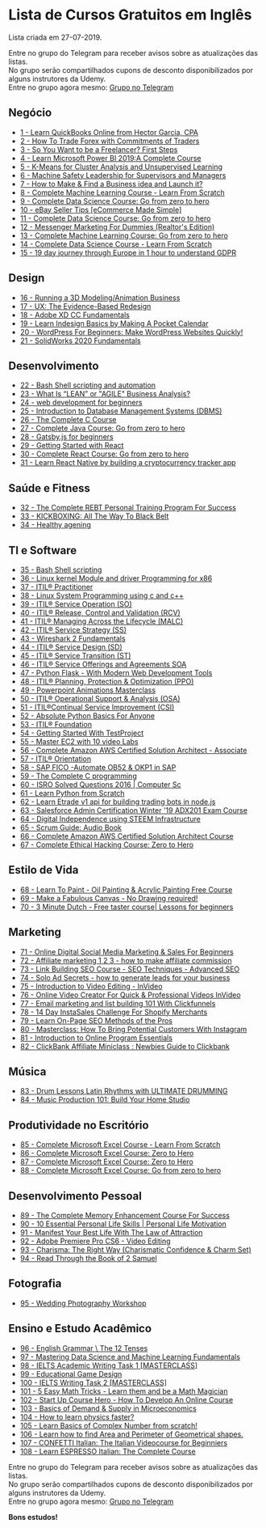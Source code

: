 # Lista de Cursos Gratuitos em Inglês

Lista criada em 27-07-2019.

Entre no grupo do Telegram para receber avisos sobre as atualizações das listas.  
No grupo serão compartilhados cupons de desconto disponibilizados por alguns instrutores da Udemy.  
Entre no grupo agora mesmo: [Grupo no Telegram](http://bit.ly/2UvKbVX)


## Negócio
 - [ 1 - Learn QuickBooks Online from Hector Garcia, CPA](https://www.udemy.com/learn-quickbooks-online-qbo-with-hector-garcia-and-friends/?deal_code=UDEAFFBS719&ranMID=39197&ranEAID=LtOw5vJl/HM&ranSiteID=LtOw5vJl_HM-KQDd10zG3Lh23R2uu1J3CQ&LSNPUBID=LtOw5vJl/HM)
 - [ 2 - How To Trade Forex with Commitments of Traders](https://www.udemy.com/how-to-trade-forex-with-commitments-of-traders/?deal_code=UDEAFFBS719&ranMID=39197&ranEAID=LtOw5vJl/HM&ranSiteID=LtOw5vJl_HM-KQDd10zG3Lh23R2uu1J3CQ&LSNPUBID=LtOw5vJl/HM)
 - [ 3 - So You Want to be a Freelancer? First Steps](https://www.udemy.com/so-you-want-to-be-a-freelancer/?deal_code=UDEAFFBS719&ranMID=39197&ranEAID=LtOw5vJl/HM&ranSiteID=LtOw5vJl_HM-KQDd10zG3Lh23R2uu1J3CQ&LSNPUBID=LtOw5vJl/HM)
 - [ 4 - Learn Microsoft Power BI 2019:A Complete Course](https://www.udemy.com/learn-microsoft-power-bi-2019a-complete-course/?deal_code=UDEAFFBS719&ranMID=39197&ranEAID=LtOw5vJl/HM&ranSiteID=LtOw5vJl_HM-KQDd10zG3Lh23R2uu1J3CQ&LSNPUBID=LtOw5vJl/HM)
 - [ 5 - K-Means for Cluster Analysis and Unsupervised Learning](https://www.udemy.com/kmeans-clustering/?deal_code=UDEAFFBS719&ranMID=39197&ranEAID=LtOw5vJl/HM&ranSiteID=LtOw5vJl_HM-KQDd10zG3Lh23R2uu1J3CQ&LSNPUBID=LtOw5vJl/HM)
 - [ 6 - Machine Safety Leadership for Supervisors and Managers](https://www.udemy.com/machine-safety-leadership/?deal_code=UDEAFFBS719&ranMID=39197&ranEAID=LtOw5vJl/HM&ranSiteID=LtOw5vJl_HM-KQDd10zG3Lh23R2uu1J3CQ&LSNPUBID=LtOw5vJl/HM)
 - [ 7 - How to Make & Find a Business idea and Launch it?](https://www.udemy.com/how-to-make-find-a-business-idea-and-launch-it/?deal_code=UDEAFFBS719&ranMID=39197&ranEAID=LtOw5vJl/HM&ranSiteID=LtOw5vJl_HM-KQDd10zG3Lh23R2uu1J3CQ&LSNPUBID=LtOw5vJl/HM)
 - [ 8 - Complete Machine Learning Course - Learn From Scratch](https://www.udemy.com/complete-machine-learning-course-learn-from-scratch-t/?deal_code=UDEAFFBS719&ranMID=39197&ranEAID=LtOw5vJl/HM&ranSiteID=LtOw5vJl_HM-KQDd10zG3Lh23R2uu1J3CQ&LSNPUBID=LtOw5vJl/HM)
 - [ 9 - Complete Data Science Course: Go from zero to hero](https://www.udemy.com/complete-data-science-course-go-from-zero-to-hero-h/?deal_code=UDEAFFBS719&ranMID=39197&ranEAID=LtOw5vJl/HM&ranSiteID=LtOw5vJl_HM-KQDd10zG3Lh23R2uu1J3CQ&LSNPUBID=LtOw5vJl/HM)
 - [ 10 - eBay Seller Tips [eCommerce Made Simple]](https://www.udemy.com/ebay-seller-tips-ecommerce-made-simple/?deal_code=UDEAFFBS719&ranMID=39197&ranEAID=LtOw5vJl/HM&ranSiteID=LtOw5vJl_HM-KQDd10zG3Lh23R2uu1J3CQ&LSNPUBID=LtOw5vJl/HM)
 - [ 11 - Complete Data Science Course: Go from zero to hero](https://www.udemy.com/complete-data-science-course-go-from-zero-to-hero-a/?deal_code=UDEAFFBS719&ranMID=39197&ranEAID=LtOw5vJl/HM&ranSiteID=LtOw5vJl_HM-KQDd10zG3Lh23R2uu1J3CQ&LSNPUBID=LtOw5vJl/HM)
 - [ 12 - Messenger Marketing For Dummies (Realtor's Edition)](https://www.udemy.com/messenger-marketing-for-dummies-realtors-edition/?deal_code=UDEAFFBS719&ranMID=39197&ranEAID=LtOw5vJl/HM&ranSiteID=LtOw5vJl_HM-KQDd10zG3Lh23R2uu1J3CQ&LSNPUBID=LtOw5vJl/HM)
 - [ 13 - Complete Machine Learning Course: Go from zero to hero](https://www.udemy.com/complete-machine-learning-course-go-from-zero-to-hero/?deal_code=UDEAFFBS719&ranMID=39197&ranEAID=LtOw5vJl/HM&ranSiteID=LtOw5vJl_HM-KQDd10zG3Lh23R2uu1J3CQ&LSNPUBID=LtOw5vJl/HM)
 - [ 14 - Complete Data Science Course - Learn From Scratch](https://www.udemy.com/complete-data-science-course-learn-from-scratch-h/?deal_code=UDEAFFBS719&ranMID=39197&ranEAID=LtOw5vJl/HM&ranSiteID=LtOw5vJl_HM-KQDd10zG3Lh23R2uu1J3CQ&LSNPUBID=LtOw5vJl/HM)
 - [ 15 - 19 day journey through Europe in 1 hour to understand GDPR](https://www.udemy.com/19-day-journey-through-europe-in-1-hour-to-understand-gdpr/?deal_code=UDEAFFBS719&ranMID=39197&ranEAID=LtOw5vJl/HM&ranSiteID=LtOw5vJl_HM-KQDd10zG3Lh23R2uu1J3CQ&LSNPUBID=LtOw5vJl/HM)


## Design
 - [ 16 - Running a 3D Modeling/Animation Business](https://www.udemy.com/running-a-3d-business/?deal_code=UDEAFFBS719&ranMID=39197&ranEAID=LtOw5vJl/HM&ranSiteID=LtOw5vJl_HM-KQDd10zG3Lh23R2uu1J3CQ&LSNPUBID=LtOw5vJl/HM)
 - [ 17 - UX: The Evidence-Based Redesign](https://www.udemy.com/the-evidence-based-redesign/?deal_code=UDEAFFBS719&ranMID=39197&ranEAID=LtOw5vJl/HM&ranSiteID=LtOw5vJl_HM-KQDd10zG3Lh23R2uu1J3CQ&LSNPUBID=LtOw5vJl/HM)
 - [ 18 - Adobe XD CC Fundamentals](https://www.udemy.com/xd-fundamentals/?deal_code=UDEAFFBS719&ranMID=39197&ranEAID=LtOw5vJl/HM&ranSiteID=LtOw5vJl_HM-KQDd10zG3Lh23R2uu1J3CQ&LSNPUBID=LtOw5vJl/HM)
 - [ 19 - Learn Indesign Basics by Making A Pocket Calendar](https://www.udemy.com/learn-indesign-basics-by-making-a-pocket-calendar/?deal_code=UDEAFFBS719&ranMID=39197&ranEAID=LtOw5vJl/HM&ranSiteID=LtOw5vJl_HM-KQDd10zG3Lh23R2uu1J3CQ&LSNPUBID=LtOw5vJl/HM)
 - [ 20 - WordPress For Beginners: Make WordPress Websites Quickly!](https://www.udemy.com/wordpress-for-beginners-make-wordpress-websites-in-1-hour/?deal_code=UDEAFFBS719&ranMID=39197&ranEAID=LtOw5vJl/HM&ranSiteID=LtOw5vJl_HM-KQDd10zG3Lh23R2uu1J3CQ&LSNPUBID=LtOw5vJl/HM)
 - [ 21 - SolidWorks 2020 Fundamentals](https://www.udemy.com/solidworks-fundamentals-t/?deal_code=UDEAFFBS719&ranMID=39197&ranEAID=LtOw5vJl/HM&ranSiteID=LtOw5vJl_HM-KQDd10zG3Lh23R2uu1J3CQ&LSNPUBID=LtOw5vJl/HM)


## Desenvolvimento
 - [ 22 - Bash Shell scripting and automation](https://www.udemy.com/bash-shell-scripting/?deal_code=UDEAFFBS719&ranMID=39197&ranEAID=LtOw5vJl/HM&ranSiteID=LtOw5vJl_HM-KQDd10zG3Lh23R2uu1J3CQ&LSNPUBID=LtOw5vJl/HM)
 - [ 23 - What Is “LEAN” or "AGILE" Business Analysis?](https://www.udemy.com/what-is-lean-or-agile-business-analysis/?deal_code=UDEAFFBS719&ranMID=39197&ranEAID=LtOw5vJl/HM&ranSiteID=LtOw5vJl_HM-KQDd10zG3Lh23R2uu1J3CQ&LSNPUBID=LtOw5vJl/HM)
 - [ 24 - web development for beginners](https://www.udemy.com/web-development-for-beginners/?deal_code=UDEAFFBS719&ranMID=39197&ranEAID=LtOw5vJl/HM&ranSiteID=LtOw5vJl_HM-KQDd10zG3Lh23R2uu1J3CQ&LSNPUBID=LtOw5vJl/HM)
 - [ 25 - Introduction to Database Management Systems (DBMS)](https://www.udemy.com/introduction-to-database-management-systems-dbms/?deal_code=UDEAFFBS719&ranMID=39197&ranEAID=LtOw5vJl/HM&ranSiteID=LtOw5vJl_HM-KQDd10zG3Lh23R2uu1J3CQ&LSNPUBID=LtOw5vJl/HM)
 - [ 26 - The Complete C Course](https://www.udemy.com/the-complete-c-course-ppa/?deal_code=UDEAFFBS719&ranMID=39197&ranEAID=LtOw5vJl/HM&ranSiteID=LtOw5vJl_HM-KQDd10zG3Lh23R2uu1J3CQ&LSNPUBID=LtOw5vJl/HM)
 - [ 27 - Complete Java Course: Go from zero to hero](https://www.udemy.com/complete-java-course-go-from-zero-to-hero-a/?deal_code=UDEAFFBS719&ranMID=39197&ranEAID=LtOw5vJl/HM&ranSiteID=LtOw5vJl_HM-KQDd10zG3Lh23R2uu1J3CQ&LSNPUBID=LtOw5vJl/HM)
 - [ 28 - Gatsby.js for beginners](https://www.udemy.com/gatsbyjs-for-beginners/?deal_code=UDEAFFBS719&ranMID=39197&ranEAID=LtOw5vJl/HM&ranSiteID=LtOw5vJl_HM-KQDd10zG3Lh23R2uu1J3CQ&LSNPUBID=LtOw5vJl/HM)
 - [ 29 - Getting Started with React](https://www.udemy.com/getting-started-with-react/?deal_code=UDEAFFBS719&ranMID=39197&ranEAID=LtOw5vJl/HM&ranSiteID=LtOw5vJl_HM-KQDd10zG3Lh23R2uu1J3CQ&LSNPUBID=LtOw5vJl/HM)
 - [ 30 - Complete React Course: Go from zero to hero](https://www.udemy.com/complete-react-course-go-from-zero-to-hero-y/?deal_code=UDEAFFBS719&ranMID=39197&ranEAID=LtOw5vJl/HM&ranSiteID=LtOw5vJl_HM-KQDd10zG3Lh23R2uu1J3CQ&LSNPUBID=LtOw5vJl/HM)
 - [ 31 - Learn React Native by building a cryptocurrency tracker app](https://www.udemy.com/ultimate-react-native-with-firebase/?deal_code=UDEAFFBS719&ranMID=39197&ranEAID=LtOw5vJl/HM&ranSiteID=LtOw5vJl_HM-KQDd10zG3Lh23R2uu1J3CQ&LSNPUBID=LtOw5vJl/HM)


## Saúde e Fitness
 - [ 32 - The Complete REBT Personal Training Program For Success](https://www.udemy.com/the-complete-rebt-personal-training-program-for-success/?deal_code=UDEAFFBS719&ranMID=39197&ranEAID=LtOw5vJl/HM&ranSiteID=LtOw5vJl_HM-KQDd10zG3Lh23R2uu1J3CQ&LSNPUBID=LtOw5vJl/HM)
 - [ 33 - KICKBOXING: All The Way To Black Belt](https://www.udemy.com/kickboxing-all-the-way-to-black-belt/?deal_code=UDEAFFBS719&ranMID=39197&ranEAID=LtOw5vJl/HM&ranSiteID=LtOw5vJl_HM-KQDd10zG3Lh23R2uu1J3CQ&LSNPUBID=LtOw5vJl/HM)
 - [ 34 - Healthy agening](https://www.udemy.com/healthy-agening/?deal_code=UDEAFFBS719&ranMID=39197&ranEAID=LtOw5vJl/HM&ranSiteID=LtOw5vJl_HM-KQDd10zG3Lh23R2uu1J3CQ&LSNPUBID=LtOw5vJl/HM)


## TI e Software
 - [ 35 - Bash Shell scripting](https://www.udemy.com/complete-bash-shell-scripting/?deal_code=UDEAFFBS719&ranMID=39197&ranEAID=LtOw5vJl/HM&ranSiteID=LtOw5vJl_HM-KQDd10zG3Lh23R2uu1J3CQ&LSNPUBID=LtOw5vJl/HM)
 - [ 36 - Linux kernel Module and driver Programming for x86](https://www.udemy.com/linux-kernel-module-programming/?deal_code=UDEAFFBS719&ranMID=39197&ranEAID=LtOw5vJl/HM&ranSiteID=LtOw5vJl_HM-KQDd10zG3Lh23R2uu1J3CQ&LSNPUBID=LtOw5vJl/HM)
 - [ 37 - ITIL® Practitioner](https://www.udemy.com/itil-practitioner/?deal_code=UDEAFFBS719&ranMID=39197&ranEAID=LtOw5vJl/HM&ranSiteID=LtOw5vJl_HM-KQDd10zG3Lh23R2uu1J3CQ&LSNPUBID=LtOw5vJl/HM)
 - [ 38 - Linux System Programming using c and c++](https://www.udemy.com/linux-system-programming/?deal_code=UDEAFFBS719&ranMID=39197&ranEAID=LtOw5vJl/HM&ranSiteID=LtOw5vJl_HM-KQDd10zG3Lh23R2uu1J3CQ&LSNPUBID=LtOw5vJl/HM)
 - [ 39 - ITIL® Service Operation (SO)](https://www.udemy.com/itil-service-operation-so-revision-16/?deal_code=UDEAFFBS719&ranMID=39197&ranEAID=LtOw5vJl/HM&ranSiteID=LtOw5vJl_HM-KQDd10zG3Lh23R2uu1J3CQ&LSNPUBID=LtOw5vJl/HM)
 - [ 40 - ITIL® Release, Control and Validation (RCV)](https://www.udemy.com/itil-release-control-and-validation-rcv/?deal_code=UDEAFFBS719&ranMID=39197&ranEAID=LtOw5vJl/HM&ranSiteID=LtOw5vJl_HM-KQDd10zG3Lh23R2uu1J3CQ&LSNPUBID=LtOw5vJl/HM)
 - [ 41 - ITIL® Managing Across the Lifecycle (MALC)](https://www.udemy.com/itil-managing-across-the-lifecycle-malc/?deal_code=UDEAFFBS719&ranMID=39197&ranEAID=LtOw5vJl/HM&ranSiteID=LtOw5vJl_HM-KQDd10zG3Lh23R2uu1J3CQ&LSNPUBID=LtOw5vJl/HM)
 - [ 42 - ITIL® Service Strategy (SS)](https://www.udemy.com/itil-service-strategy-ss-revision-16/?deal_code=UDEAFFBS719&ranMID=39197&ranEAID=LtOw5vJl/HM&ranSiteID=LtOw5vJl_HM-KQDd10zG3Lh23R2uu1J3CQ&LSNPUBID=LtOw5vJl/HM)
 - [ 43 - Wireshark 2 Fundamentals](https://www.udemy.com/wireshark-2-fundementals/?deal_code=UDEAFFBS719&ranMID=39197&ranEAID=LtOw5vJl/HM&ranSiteID=LtOw5vJl_HM-KQDd10zG3Lh23R2uu1J3CQ&LSNPUBID=LtOw5vJl/HM)
 - [ 44 - ITIL® Service Design (SD)](https://www.udemy.com/itil-service-design-sd-revision-16/?deal_code=UDEAFFBS719&ranMID=39197&ranEAID=LtOw5vJl/HM&ranSiteID=LtOw5vJl_HM-KQDd10zG3Lh23R2uu1J3CQ&LSNPUBID=LtOw5vJl/HM)
 - [ 45 - ITIL® Service Transition (ST)](https://www.udemy.com/itil-service-transition-st-revision-16/?deal_code=UDEAFFBS719&ranMID=39197&ranEAID=LtOw5vJl/HM&ranSiteID=LtOw5vJl_HM-KQDd10zG3Lh23R2uu1J3CQ&LSNPUBID=LtOw5vJl/HM)
 - [ 46 - ITIL® Service Offerings and Agreements SOA](https://www.udemy.com/itil-service-offerings-agreements-soa-revision-16/?deal_code=UDEAFFBS719&ranMID=39197&ranEAID=LtOw5vJl/HM&ranSiteID=LtOw5vJl_HM-KQDd10zG3Lh23R2uu1J3CQ&LSNPUBID=LtOw5vJl/HM)
 - [ 47 - Python Flask - With Modern Web Development Tools](https://www.udemy.com/complete-python-flask-from-concept-to-masterpiece/?deal_code=UDEAFFBS719&ranMID=39197&ranEAID=LtOw5vJl/HM&ranSiteID=LtOw5vJl_HM-KQDd10zG3Lh23R2uu1J3CQ&LSNPUBID=LtOw5vJl/HM)
 - [ 48 - ITIL® Planning, Protection & Optimization (PPO)](https://www.udemy.com/itil-planning-protection-optimization-ppo-revision/?deal_code=UDEAFFBS719&ranMID=39197&ranEAID=LtOw5vJl/HM&ranSiteID=LtOw5vJl_HM-KQDd10zG3Lh23R2uu1J3CQ&LSNPUBID=LtOw5vJl/HM)
 - [ 49 - Powerpoint Animations Masterclass](https://www.udemy.com/powerpoint-animations-masterclass/?deal_code=UDEAFFBS719&ranMID=39197&ranEAID=LtOw5vJl/HM&ranSiteID=LtOw5vJl_HM-KQDd10zG3Lh23R2uu1J3CQ&LSNPUBID=LtOw5vJl/HM)
 - [ 50 - ITIL® Operational Support & Analysis (OSA)](https://www.udemy.com/itil-operational-support-analysis-osa-revision-16/?deal_code=UDEAFFBS719&ranMID=39197&ranEAID=LtOw5vJl/HM&ranSiteID=LtOw5vJl_HM-KQDd10zG3Lh23R2uu1J3CQ&LSNPUBID=LtOw5vJl/HM)
 - [ 51 - ITIL®Continual Service Improvement (CSI)](https://www.udemy.com/itil-continual-service-improvement-csi-revision-16/?deal_code=UDEAFFBS719&ranMID=39197&ranEAID=LtOw5vJl/HM&ranSiteID=LtOw5vJl_HM-KQDd10zG3Lh23R2uu1J3CQ&LSNPUBID=LtOw5vJl/HM)
 - [ 52 - Absolute Python Basics For Anyone](https://www.udemy.com/absolute-python-basics-for-anyone/?deal_code=UDEAFFBS719&ranMID=39197&ranEAID=LtOw5vJl/HM&ranSiteID=LtOw5vJl_HM-KQDd10zG3Lh23R2uu1J3CQ&LSNPUBID=LtOw5vJl/HM)
 - [ 53 - ITIL® Foundation](https://www.udemy.com/itil-foundation-revision-16/?deal_code=UDEAFFBS719&ranMID=39197&ranEAID=LtOw5vJl/HM&ranSiteID=LtOw5vJl_HM-KQDd10zG3Lh23R2uu1J3CQ&LSNPUBID=LtOw5vJl/HM)
 - [ 54 - Getting Started With TestProject](https://www.udemy.com/getting-started-with-testproject/?deal_code=UDEAFFBS719&ranMID=39197&ranEAID=LtOw5vJl/HM&ranSiteID=LtOw5vJl_HM-KQDd10zG3Lh23R2uu1J3CQ&LSNPUBID=LtOw5vJl/HM)
 - [ 55 - Master EC2 with 10 video Labs](https://www.udemy.com/ec2with10labs/?deal_code=UDEAFFBS719&ranMID=39197&ranEAID=LtOw5vJl/HM&ranSiteID=LtOw5vJl_HM-KQDd10zG3Lh23R2uu1J3CQ&LSNPUBID=LtOw5vJl/HM)
 - [ 56 - Complete Amazon AWS Certified Solution Architect - Associate](https://www.udemy.com/complete-amazon-aws-certified-solution-architect-associate/?deal_code=UDEAFFBS719&ranMID=39197&ranEAID=LtOw5vJl/HM&ranSiteID=LtOw5vJl_HM-KQDd10zG3Lh23R2uu1J3CQ&LSNPUBID=LtOw5vJl/HM)
 - [ 57 - ITIL® Orientation](https://www.udemy.com/itil-orientation/?deal_code=UDEAFFBS719&ranMID=39197&ranEAID=LtOw5vJl/HM&ranSiteID=LtOw5vJl_HM-KQDd10zG3Lh23R2uu1J3CQ&LSNPUBID=LtOw5vJl/HM)
 - [ 58 - SAP FICO -Automate OB52 & OKP1 in SAP](https://www.udemy.com/sapob52okp1/?deal_code=UDEAFFBS719&ranMID=39197&ranEAID=LtOw5vJl/HM&ranSiteID=LtOw5vJl_HM-KQDd10zG3Lh23R2uu1J3CQ&LSNPUBID=LtOw5vJl/HM)
 - [ 59 - The Complete C programming](https://www.udemy.com/the-complete-c-programming/?deal_code=UDEAFFBS719&ranMID=39197&ranEAID=LtOw5vJl/HM&ranSiteID=LtOw5vJl_HM-KQDd10zG3Lh23R2uu1J3CQ&LSNPUBID=LtOw5vJl/HM)
 - [ 60 - ISRO Solved Questions 2016 | Computer Sc](https://www.udemy.com/isro-solved-questions-2016-computer-sc/?deal_code=UDEAFFBS719&ranMID=39197&ranEAID=LtOw5vJl/HM&ranSiteID=LtOw5vJl_HM-KQDd10zG3Lh23R2uu1J3CQ&LSNPUBID=LtOw5vJl/HM)
 - [ 61 - Learn Python from Scratch](https://www.udemy.com/learn-python-from-scratch-m/?deal_code=UDEAFFBS719&ranMID=39197&ranEAID=LtOw5vJl/HM&ranSiteID=LtOw5vJl_HM-KQDd10zG3Lh23R2uu1J3CQ&LSNPUBID=LtOw5vJl/HM)
 - [ 62 - Learn Etrade v1 api for building trading bots in node.js](https://www.udemy.com/learn-etrade-v1-api-for-building-trading-bots-in-nodejs/?deal_code=UDEAFFBS719&ranMID=39197&ranEAID=LtOw5vJl/HM&ranSiteID=LtOw5vJl_HM-KQDd10zG3Lh23R2uu1J3CQ&LSNPUBID=LtOw5vJl/HM)
 - [ 63 - Salesforce Admin Certification Winter '19 ADX201 Exam Course](https://www.udemy.com/salesforce-admin-certification-winter-19-adx201-exam-course/?deal_code=UDEAFFBS719&ranMID=39197&ranEAID=LtOw5vJl/HM&ranSiteID=LtOw5vJl_HM-KQDd10zG3Lh23R2uu1J3CQ&LSNPUBID=LtOw5vJl/HM)
 - [ 64 - Digital Independence using STEEM Infrastructure](https://www.udemy.com/digital-independence-using-steem-infrastructure/?deal_code=UDEAFFBS719&ranMID=39197&ranEAID=LtOw5vJl/HM&ranSiteID=LtOw5vJl_HM-KQDd10zG3Lh23R2uu1J3CQ&LSNPUBID=LtOw5vJl/HM)
 - [ 65 - Scrum Guide: Audio Book](https://www.udemy.com/scrum-guide-audio-book/?deal_code=UDEAFFBS719&ranMID=39197&ranEAID=LtOw5vJl/HM&ranSiteID=LtOw5vJl_HM-KQDd10zG3Lh23R2uu1J3CQ&LSNPUBID=LtOw5vJl/HM)
 - [ 66 - Complete Amazon AWS Certified Solution Architect Course](https://www.udemy.com/complete-amazon-aws-certified-solution-architect-course/?deal_code=UDEAFFBS719&ranMID=39197&ranEAID=LtOw5vJl/HM&ranSiteID=LtOw5vJl_HM-KQDd10zG3Lh23R2uu1J3CQ&LSNPUBID=LtOw5vJl/HM)
 - [ 67 - Complete Ethical Hacking Course: Zero to Hero](https://www.udemy.com/complete-ethical-hacking-course-zero-to-hero-z/?deal_code=UDEAFFBS719&ranMID=39197&ranEAID=LtOw5vJl/HM&ranSiteID=LtOw5vJl_HM-KQDd10zG3Lh23R2uu1J3CQ&LSNPUBID=LtOw5vJl/HM)


## Estilo de Vida
 - [ 68 - Learn To Paint - Oil Painting & Acrylic Painting Free Course](https://www.udemy.com/learn-to-paint-oil-painting-acrylic-painting-free-course/?deal_code=UDEAFFBS719&ranMID=39197&ranEAID=LtOw5vJl/HM&ranSiteID=LtOw5vJl_HM-KQDd10zG3Lh23R2uu1J3CQ&LSNPUBID=LtOw5vJl/HM)
 - [ 69 - Make a Fabulous Canvas - No Drawing required!](https://www.udemy.com/make-a-fabulous-canvas-no-drawing-required/?deal_code=UDEAFFBS719&ranMID=39197&ranEAID=LtOw5vJl/HM&ranSiteID=LtOw5vJl_HM-KQDd10zG3Lh23R2uu1J3CQ&LSNPUBID=LtOw5vJl/HM)
 - [ 70 - 3 Minute Dutch - Free taster course| Lessons for beginners](https://www.udemy.com/3-minute-dutch-course-1/?deal_code=UDEAFFBS719&ranMID=39197&ranEAID=LtOw5vJl/HM&ranSiteID=LtOw5vJl_HM-KQDd10zG3Lh23R2uu1J3CQ&LSNPUBID=LtOw5vJl/HM)


## Marketing
 - [ 71 - Online Digital Social Media Marketing & Sales For Beginners](https://www.udemy.com/online-digital-social-media-marketing-sales-for-beginners/?deal_code=UDEAFFBS719&ranMID=39197&ranEAID=LtOw5vJl/HM&ranSiteID=LtOw5vJl_HM-KQDd10zG3Lh23R2uu1J3CQ&LSNPUBID=LtOw5vJl/HM)
 - [ 72 - Affiliate marketing 1 2 3 - how to make affiliate commission](https://www.udemy.com/affiliate-marketing-1-2-3-how-to-make-affiliate-commission/?deal_code=UDEAFFBS719&ranMID=39197&ranEAID=LtOw5vJl/HM&ranSiteID=LtOw5vJl_HM-KQDd10zG3Lh23R2uu1J3CQ&LSNPUBID=LtOw5vJl/HM)
 - [ 73 - Link Building SEO Course - SEO Techniques - Advanced SEO](https://www.udemy.com/seo-link-building-techniques-how-to-increase-your-site-traffic/?deal_code=UDEAFFBS719&ranMID=39197&ranEAID=LtOw5vJl/HM&ranSiteID=LtOw5vJl_HM-KQDd10zG3Lh23R2uu1J3CQ&LSNPUBID=LtOw5vJl/HM)
 - [ 74 - Solo Ad Secrets - how to generate leads for  your business](https://www.udemy.com/solo-ad-secrets-how-to-generate-leads-for-your-business/?deal_code=UDEAFFBS719&ranMID=39197&ranEAID=LtOw5vJl/HM&ranSiteID=LtOw5vJl_HM-KQDd10zG3Lh23R2uu1J3CQ&LSNPUBID=LtOw5vJl/HM)
 - [ 75 - Introduction to Video Editing - InVideo](https://www.udemy.com/introduction-to-video-editing-invideo/?deal_code=UDEAFFBS719&ranMID=39197&ranEAID=LtOw5vJl/HM&ranSiteID=LtOw5vJl_HM-KQDd10zG3Lh23R2uu1J3CQ&LSNPUBID=LtOw5vJl/HM)
 - [ 76 - Online Video Creator For Quick & Professional Videos InVideo](https://www.udemy.com/online-video-creator-for-quick-professional-videos-invideo/?deal_code=UDEAFFBS719&ranMID=39197&ranEAID=LtOw5vJl/HM&ranSiteID=LtOw5vJl_HM-KQDd10zG3Lh23R2uu1J3CQ&LSNPUBID=LtOw5vJl/HM)
 - [ 77 - Email marketing and list building 101 With Clickfunnels](https://www.udemy.com/email-marketing-and-list-building-101-with-clickfunnels/?deal_code=UDEAFFBS719&ranMID=39197&ranEAID=LtOw5vJl/HM&ranSiteID=LtOw5vJl_HM-KQDd10zG3Lh23R2uu1J3CQ&LSNPUBID=LtOw5vJl/HM)
 - [ 78 - 14 Day InstaSales Challenge For Shopify Merchants](https://www.udemy.com/14-day-instasales-challenge-for-shopify-merchants/?deal_code=UDEAFFBS719&ranMID=39197&ranEAID=LtOw5vJl/HM&ranSiteID=LtOw5vJl_HM-KQDd10zG3Lh23R2uu1J3CQ&LSNPUBID=LtOw5vJl/HM)
 - [ 79 - Learn On-Page SEO Methods of the Pros](https://www.udemy.com/learn-on-page-seo-methods-of-the-pros/?deal_code=UDEAFFBS719&ranMID=39197&ranEAID=LtOw5vJl/HM&ranSiteID=LtOw5vJl_HM-KQDd10zG3Lh23R2uu1J3CQ&LSNPUBID=LtOw5vJl/HM)
 - [ 80 - Masterclass: How To Bring Potential Customers With Instagram](https://www.udemy.com/masterclass-how-to-bring-potential-customers-with-instagram/?deal_code=UDEAFFBS719&ranMID=39197&ranEAID=LtOw5vJl/HM&ranSiteID=LtOw5vJl_HM-KQDd10zG3Lh23R2uu1J3CQ&LSNPUBID=LtOw5vJl/HM)
 - [ 81 - Introduction to Online Program Essentials](https://www.udemy.com/introduction-to-online-program-essentials/?deal_code=UDEAFFBS719&ranMID=39197&ranEAID=LtOw5vJl/HM&ranSiteID=LtOw5vJl_HM-KQDd10zG3Lh23R2uu1J3CQ&LSNPUBID=LtOw5vJl/HM)
 - [ 82 - ClickBank Affiliate Miniclass : Newbies Guide to Clickbank](https://www.udemy.com/clickbankmini/?deal_code=UDEAFFBS719&ranMID=39197&ranEAID=LtOw5vJl/HM&ranSiteID=LtOw5vJl_HM-KQDd10zG3Lh23R2uu1J3CQ&LSNPUBID=LtOw5vJl/HM)


## Música
 - [ 83 - Drum Lessons Latin Rhythms with ULTIMATE DRUMMING](https://www.udemy.com/drum-lessons-latin-rhythms-with-ultimate-drumming/?deal_code=UDEAFFBS719&ranMID=39197&ranEAID=LtOw5vJl/HM&ranSiteID=LtOw5vJl_HM-KQDd10zG3Lh23R2uu1J3CQ&LSNPUBID=LtOw5vJl/HM)
 - [ 84 - Music Production 101: Build Your Home Studio](https://www.udemy.com/music-production-101-build-your-home-studio/?deal_code=UDEAFFBS719&ranMID=39197&ranEAID=LtOw5vJl/HM&ranSiteID=LtOw5vJl_HM-KQDd10zG3Lh23R2uu1J3CQ&LSNPUBID=LtOw5vJl/HM)


## Produtividade no Escritório
 - [ 85 - Complete Microsoft Excel Course - Learn From Scratch](https://www.udemy.com/complete-microsoft-excel-course-learn-from-scratch-a/?deal_code=UDEAFFBS719&ranMID=39197&ranEAID=LtOw5vJl/HM&ranSiteID=LtOw5vJl_HM-KQDd10zG3Lh23R2uu1J3CQ&LSNPUBID=LtOw5vJl/HM)
 - [ 86 - Complete Microsoft Excel Course: Zero to Hero](https://www.udemy.com/complete-microsoft-excel-course-zero-to-hero-f/?deal_code=UDEAFFBS719&ranMID=39197&ranEAID=LtOw5vJl/HM&ranSiteID=LtOw5vJl_HM-KQDd10zG3Lh23R2uu1J3CQ&LSNPUBID=LtOw5vJl/HM)
 - [ 87 - Complete Microsoft Excel Course: Zero to Hero](https://www.udemy.com/complete-microsoft-excel-course-zero-to-hero/?deal_code=UDEAFFBS719&ranMID=39197&ranEAID=LtOw5vJl/HM&ranSiteID=LtOw5vJl_HM-KQDd10zG3Lh23R2uu1J3CQ&LSNPUBID=LtOw5vJl/HM)
 - [ 88 - Complete Microsoft Excel Course: Go from zero to hero](https://www.udemy.com/complete-microsoft-excel-course-go-from-zero-to-hero-p/?deal_code=UDEAFFBS719&ranMID=39197&ranEAID=LtOw5vJl/HM&ranSiteID=LtOw5vJl_HM-KQDd10zG3Lh23R2uu1J3CQ&LSNPUBID=LtOw5vJl/HM)


## Desenvolvimento Pessoal
 - [ 89 - The Complete Memory Enhancement Course For Success](https://www.udemy.com/the-complete-memory-enhancement-course-for-success/?deal_code=UDEAFFBS719&ranMID=39197&ranEAID=LtOw5vJl/HM&ranSiteID=LtOw5vJl_HM-KQDd10zG3Lh23R2uu1J3CQ&LSNPUBID=LtOw5vJl/HM)
 - [ 90 - 10 Essential Personal Life Skills | Personal Life Motivation](https://www.udemy.com/10-essential-personal-life-skills-personal-life-motivation/?deal_code=UDEAFFBS719&ranMID=39197&ranEAID=LtOw5vJl/HM&ranSiteID=LtOw5vJl_HM-KQDd10zG3Lh23R2uu1J3CQ&LSNPUBID=LtOw5vJl/HM)
 - [ 91 - Manifest Your Best Life With The Law of Attraction](https://www.udemy.com/manifest-your-best-life-with-the-law-of-attraction/?deal_code=UDEAFFBS719&ranMID=39197&ranEAID=LtOw5vJl/HM&ranSiteID=LtOw5vJl_HM-KQDd10zG3Lh23R2uu1J3CQ&LSNPUBID=LtOw5vJl/HM)
 - [ 92 - Adobe Premiere Pro CS6 - Video Editing](https://www.udemy.com/adobe-premiere-pro-cs6-video-editing/?deal_code=UDEAFFBS719&ranMID=39197&ranEAID=LtOw5vJl/HM&ranSiteID=LtOw5vJl_HM-KQDd10zG3Lh23R2uu1J3CQ&LSNPUBID=LtOw5vJl/HM)
 - [ 93 - Charisma: The Right Way (Charismatic Confidence & Charm Set)](https://www.udemy.com/charisma-the-right-way/?deal_code=UDEAFFBS719&ranMID=39197&ranEAID=LtOw5vJl/HM&ranSiteID=LtOw5vJl_HM-KQDd10zG3Lh23R2uu1J3CQ&LSNPUBID=LtOw5vJl/HM)
 - [ 94 - Read Through the Book of 2 Samuel](https://www.udemy.com/bible-a-day-2samuel/?deal_code=UDEAFFBS719&ranMID=39197&ranEAID=LtOw5vJl/HM&ranSiteID=LtOw5vJl_HM-KQDd10zG3Lh23R2uu1J3CQ&LSNPUBID=LtOw5vJl/HM)


## Fotografia
 - [ 95 - Wedding Photography Workshop](https://www.udemy.com/wedding-photography-workshop/?deal_code=UDEAFFBS719&ranMID=39197&ranEAID=LtOw5vJl/HM&ranSiteID=LtOw5vJl_HM-KQDd10zG3Lh23R2uu1J3CQ&LSNPUBID=LtOw5vJl/HM)


## Ensino e Estudo Acadêmico
 - [ 96 - English Grammar \ The 12 Tenses](https://www.udemy.com/english-grammar-the-12-tenses/?deal_code=UDEAFFBS719&ranMID=39197&ranEAID=LtOw5vJl/HM&ranSiteID=LtOw5vJl_HM-KQDd10zG3Lh23R2uu1J3CQ&LSNPUBID=LtOw5vJl/HM)
 - [ 97 - Mastering Data Science and Machine Learning Fundamentals](https://www.udemy.com/mastering-data-science-and-machine-learning-fundamentals/?deal_code=UDEAFFBS719&ranMID=39197&ranEAID=LtOw5vJl/HM&ranSiteID=LtOw5vJl_HM-KQDd10zG3Lh23R2uu1J3CQ&LSNPUBID=LtOw5vJl/HM)
 - [ 98 - IELTS Academic Writing Task 1 [MASTERCLASS]](https://www.udemy.com/academic-ielts-writing-task-1/?deal_code=UDEAFFBS719&ranMID=39197&ranEAID=LtOw5vJl/HM&ranSiteID=LtOw5vJl_HM-KQDd10zG3Lh23R2uu1J3CQ&LSNPUBID=LtOw5vJl/HM)
 - [ 99 - Educational Game Design](https://www.udemy.com/baude-egd/?deal_code=UDEAFFBS719&ranMID=39197&ranEAID=LtOw5vJl/HM&ranSiteID=LtOw5vJl_HM-KQDd10zG3Lh23R2uu1J3CQ&LSNPUBID=LtOw5vJl/HM)
 - [ 100 - IELTS Writing Task 2 [MASTERCLASS]](https://www.udemy.com/ielts-exam-writing-task-2/?deal_code=UDEAFFBS719&ranMID=39197&ranEAID=LtOw5vJl/HM&ranSiteID=LtOw5vJl_HM-KQDd10zG3Lh23R2uu1J3CQ&LSNPUBID=LtOw5vJl/HM)
 - [ 101 - 5 Easy Math Tricks - Learn them and be a Math Magician](https://www.udemy.com/5-easy-math-tricks/?deal_code=UDEAFFBS719&ranMID=39197&ranEAID=LtOw5vJl/HM&ranSiteID=LtOw5vJl_HM-KQDd10zG3Lh23R2uu1J3CQ&LSNPUBID=LtOw5vJl/HM)
 - [ 102 - Start Up Course Hero - How To Develop An Online Course](https://www.udemy.com/start-up-course-hero-how-to-develop-an-online-course/?deal_code=UDEAFFBS719&ranMID=39197&ranEAID=LtOw5vJl/HM&ranSiteID=LtOw5vJl_HM-KQDd10zG3Lh23R2uu1J3CQ&LSNPUBID=LtOw5vJl/HM)
 - [ 103 - Basics of Demand & Supply in Microeconomics](https://www.udemy.com/basics-of-demand-supply-in-microeconomics/?deal_code=UDEAFFBS719&ranMID=39197&ranEAID=LtOw5vJl/HM&ranSiteID=LtOw5vJl_HM-KQDd10zG3Lh23R2uu1J3CQ&LSNPUBID=LtOw5vJl/HM)
 - [ 104 - How to learn physics faster?](https://www.udemy.com/how-to-learn-physics-faster/?deal_code=UDEAFFBS719&ranMID=39197&ranEAID=LtOw5vJl/HM&ranSiteID=LtOw5vJl_HM-KQDd10zG3Lh23R2uu1J3CQ&LSNPUBID=LtOw5vJl/HM)
 - [ 105 - Learn Basics of Complex Number from scratch!](https://www.udemy.com/learn-basics-of-complex-numbers-from-scratch/?deal_code=UDEAFFBS719&ranMID=39197&ranEAID=LtOw5vJl/HM&ranSiteID=LtOw5vJl_HM-KQDd10zG3Lh23R2uu1J3CQ&LSNPUBID=LtOw5vJl/HM)
 - [ 106 - Learn how to find Area and Perimeter of Geometrical shapes.](https://www.udemy.com/learn-how-to-find-area-and-perimeter-of-geometrical-shapes/?deal_code=UDEAFFBS719&ranMID=39197&ranEAID=LtOw5vJl/HM&ranSiteID=LtOw5vJl_HM-KQDd10zG3Lh23R2uu1J3CQ&LSNPUBID=LtOw5vJl/HM)
 - [ 107 - CONFETTI Italian: The Italian Videocourse for Beginniers](https://www.udemy.com/confetti-italian-the-italian-videocourse-for-beginniers/?deal_code=UDEAFFBS719&ranMID=39197&ranEAID=LtOw5vJl/HM&ranSiteID=LtOw5vJl_HM-KQDd10zG3Lh23R2uu1J3CQ&LSNPUBID=LtOw5vJl/HM)
 - [ 108 - Learn ESPRESSO Italian: The Complete Course](https://www.udemy.com/learn-espresso-italian-the-complete-course/?deal_code=UDEAFFBS719&ranMID=39197&ranEAID=LtOw5vJl/HM&ranSiteID=LtOw5vJl_HM-KQDd10zG3Lh23R2uu1J3CQ&LSNPUBID=LtOw5vJl/HM)


Entre no grupo do Telegram para receber avisos sobre as atualizações das listas.  
No grupo serão compartilhados cupons de desconto disponibilizados por alguns instrutores da Udemy.  
Entre no grupo agora mesmo: [Grupo no Telegram](http://bit.ly/2UvKbVX)


**Bons estudos!**
